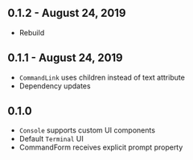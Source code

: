 ## 0.1.2 - August 24, 2019
- Rebuild

## 0.1.1 - August 24, 2019
- `CommandLink` uses children instead of text attribute
- Dependency updates

## 0.1.0
- `Console` supports custom UI components
- Default `Terminal` UI
- CommandForm receives explicit prompt property
